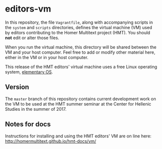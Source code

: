 # editors-vm

In this repository, the file `Vagrantfile`, along with accompanying scripts in the `system` and `scripts` directories, defines the virtual machine (VM) used by editors contributing to the Homer Multitext project (HMT).  You should **not** edit or alter those files.

When you run the virtual machine, this directory will be shared between the VM and your host computer.  Feel free to add or modify other material here, either in the VM or in your host computer.

This release of the HMT editors' virtual machine uses a free Linux operating system, [elementary OS](https://elementary.io/).

## Version

The `master` branch of this repository contains current development work on the VM to be used at the HMT summer seminar at the Center for Hellenic Studies in the summer of 2017.

## Notes for docs

Instructions for installing and using the HMT editors' VM are on line here:
<http://homermultitext.github.io/hmt-docs/vm/>
